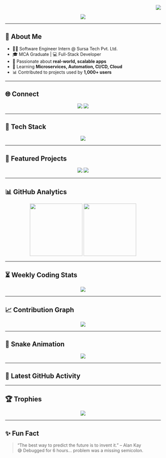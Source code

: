 <!-- Profile views -->
<p align="right">
  <img src="https://komarev.com/ghpvc/?username=arthurr455565&label=Profile%20views&color=ff69b4&style=flat-square" />
</p>

<!-- Typing intro -->
<p align="center">
  <img src="https://readme-typing-svg.herokuapp.com?font=Architects+Daughter&size=30&duration=4000&color=FF6F91&center=true&vCenter=true&multiline=true&lines=Hey!+I'm+Bishal+Roy+%F0%9F%92%96;Full-Stack+Developer+%26+Tech+Enthusiast;Building+Scalable+and+Real-World+Apps" />
</p>

---

## 👋 About Me
- 👨‍💻 Software Engineer Intern @ Sursa Tech Pvt. Ltd.  
- 🎓 MCA Graduate | 💻 Full-Stack Developer  
- 🚀 Passionate about **real-world, scalable apps**  
- 🌱 Learning **Microservices, Automation, CI/CD, Cloud**  
- 📊 Contributed to projects used by **1,000+ users**  

---

## 🌐 Connect
<p align="center">
  <a href="mailto:bishalroy909@gmail.com"><img src="https://img.shields.io/badge/-Email-D14836?style=for-the-badge&logo=gmail&logoColor=white"></a>
  <a href="https://www.linkedin.com/in/bishal-roy-028386193/"><img src="https://img.shields.io/badge/-LinkedIn-0077B5?style=for-the-badge&logo=linkedin&logoColor=white"></a>
</p>

---

## 🚀 Tech Stack
<p align="center">
  <img src="https://skillicons.dev/icons?i=java,python,cpp,c,js,ts,react,html,css,nodejs,express,tailwind,mysql,postgres,mongodb,firebase,prisma,docker&theme=light" />
</p>

---

## 📌 Featured Projects
<p align="center">
  <a href="https://github.com/arthurr455565/BookWeb"><img src="https://github-readme-stats.vercel.app/api/pin/?username=arthurr455565&repo=BookWeb&theme=radical&hide_border=true" /></a>
  <a href="https://github.com/arthurr455565/Diabetes-Prediction-Using-ML"><img src="https://github-readme-stats.vercel.app/api/pin/?username=arthurr455565&repo=Diabetes-Prediction-Using-ML&theme=radical&hide_border=true" /></a>
</p>

---

## 📊 GitHub Analytics
<p align="center">
  <img src="https://github-readme-stats.vercel.app/api?username=arthurr455565&show_icons=true&theme=tokyonight&hide_border=true&include_all_commits=true&count_private=true" height="170" />
  <img src="https://github-readme-streak-stats.herokuapp.com/?user=arthurr455565&theme=tokyonight&hide_border=true" height="170" />
</p>

---

## ⏳ Weekly Coding Stats
<p align="center">
  <img src="https://github-readme-stats.vercel.app/api/wakatime?username=Bishal%20Roy&theme=tokyonight&hide_border=true" />
</p>

---

## 📈 Contribution Graph
<p align="center">
  <img src="https://github-readme-activity-graph.vercel.app/graph?username=arthurr455565&theme=tokyo-night&hide_border=true&area=true" />
</p>

---

## 🐍 Snake Animation
<p align="center">
  <img src="https://raw.githubusercontent.com/arthurr455565/arthurr455565/output/github-contribution-grid-snake.svg" />
</p>

---

## 📢 Latest GitHub Activity
<!--START_SECTION:activity-->
<!-- This section will auto-update with GitHub Actions -->
<!--END_SECTION:activity-->

---

## 🏆 Trophies
<p align="center">
  <img src="https://github-profile-trophy.vercel.app/?username=arthurr455565&theme=gruvbox&no-frame=true&margin-w=10&column=8" />
</p>

---

## ✨ Fun Fact
> “The best way to predict the future is to invent it.” – Alan Kay  
😅 Debugged for 6 hours… problem was a missing semicolon.
